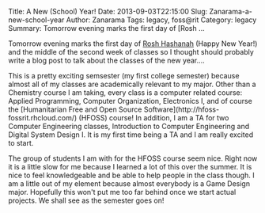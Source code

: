 Title: A New (School) Year!
Date: 2013-09-03T22:15:00
Slug: Zanarama-a-new-school-year
Author: Zanarama
Tags: legacy, foss@rit
Category: legacy
Summary: Tomorrow evening marks the first day of [Rosh ... 

Tomorrow evening marks the first day of [Rosh
Hashanah](http://en.wikipedia.org/wiki/Rosh_Hashanah) (Happy New Year!) and
the middle of the second week of classes so I thought should probably write a
blog post to talk about the classes of the new year....

This is a pretty exciting semsester (my first college semester) because almost
all of my classes are academically relevant to my major. Other than a
Chemistry course I am taking, every class is a computer related course:
Applied Programming, Computer Organization, Electronics I, and of course the
[Humanitarian Free and Open Source Software](http://hfoss-
fossrit.rhcloud.com/) (HFOSS) course! In addition, I am a TA for two Computer
Engineering classes, Introduction to Computer Engineering and Digital System
Design I. It is my first time being a TA and I am really excited to start.

The group of students I am with for the HFOSS course seem nice. Right now it
is a little slow for me because I learned a lot of this over the summer. It is
nice to feel knowledgeable and be able to help people in the class though. I
am a little out of my element because almost everybody is a Game Design major.
Hopefully this won't put me too far behind once we start actual projects. We
shall see as the semester goes on!

